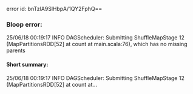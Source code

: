 error id: bnTzlA9SlHbpA/1QY2FphQ==
### Bloop error:

25/06/18 00:19:17 INFO DAGScheduler: Submitting ShuffleMapStage 12 (MapPartitionsRDD[52] at count at main.scala:76), which has no missing parents
#### Short summary: 

25/06/18 00:19:17 INFO DAGScheduler: Submitting ShuffleMapStage 12 (MapPartitionsRDD[52] at count at...